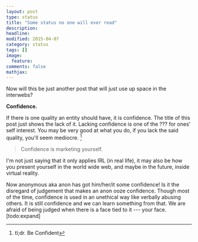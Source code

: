 ```yaml
---
layout: post
type: status
title: "Some status no one will ever read"
description: 
headline: 
modified: 2015-04-07
category: status
tags: []
image: 
  feature: 
comments: false
mathjax: 
---
```

Now will this be just another post that will just use up space in the interwebs?

**Confidence.**

If there is one quality an entity should have, it is confidence. The title of this post just shows the lack of it. Lacking confidence is one of the ??? for ones' self interest.
You may be very good at what you do, if you lack the said quality, you'll seem mediocre. [^1]

> Confidence is marketing yourself.

I'm not just saying that it only applies IRL (in real life), it may also be how you present yourself in the world wide web, and maybe in the future, inside virtual reality.

Now anonymous aka anon has got him/her/it some confidence!
Is it the disregard of judgement that makes an anon ooze confidence. Though most of the time, confidence is used in an unethical way like verbally abusing others. It is still confidence and we can learn something from that. We are afraid of being judged when there is a face tied to it --- your face.
[todo:expand]

[^1]: tl;dr. Be Confident
